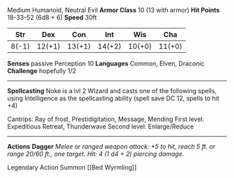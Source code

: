 Medium Humanoid, Neutral Evil
**Armor Class** 10 (13 with armor)
**Hit Points** 18-33-52 (6d8 + 6)
**Speed** 30ft  

| Str | Dex | Con | Int | Wis | Cha |
| ---- | ---- | ---- | ---- | ---- | ---- |
| 8(-1) | 12(+1) | 13(+1) | 14(+2) | 10(+0) | 11(+0) |
**Senses** passive Perception 10
**Languages** Common, Elven, Draconic
**Challenge** hopefully 1/2

---
**Spellcasting** 
Noke is a lvl 2 WIzard and casts one of the following spells, using Intelligence as the spellcasting ability (spell save DC 12, spells to hit +4)

Cantrips: Ray of frost, Prestidigitation, Message, Mending
First level: Expeditious Retreat, Thunderwave
Second level: Enlarge/Reduce

---
**Actions**
**Dagger** *Melee or ranged weapon attack: +5 to hit, reach 5 ft. or
range 20/60 ft., one target. Hit: 4 (1 d4 + 2) piercing damage.*

Legendary Action
Summon [[Bed Wyrmling]]